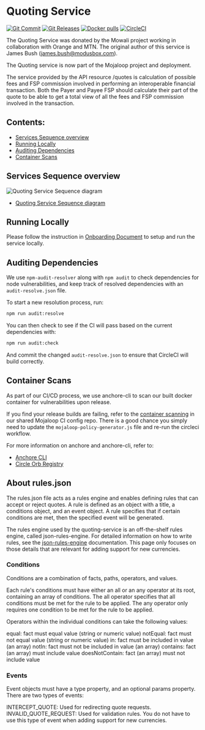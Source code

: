 # Quoting Service
[![Git Commit](https://img.shields.io/github/last-commit/mojaloop/quoting-service.svg?style=flat)](https://github.com/mojaloop/quoting-service/commits/master)
[![Git Releases](https://img.shields.io/github/release/mojaloop/quoting-service.svg?style=flat)](https://github.com/mojaloop/quoting-service/releases)
[![Docker pulls](https://img.shields.io/docker/pulls/mojaloop/quoting-service.svg?style=flat)](https://hub.docker.com/r/mojaloop/quoting-service)
[![CircleCI](https://circleci.com/gh/mojaloop/quoting-service.svg?style=svg)](https://app.circleci.com/pipelines/github/mojaloop/quoting-service)

The Quoting Service was donated by the Mowali project working in collaboration with Orange and MTN. The original author of this service is James Bush (james.bush@modusbox.com).

The Quoting service is now part of the Mojaloop project and deployment.

The service provided by the API resource /quotes is calculation of possible fees and FSP commission involved in performing an interoperable financial transaction. 
Both the Payer and Payee FSP should calculate their part of the quote to be able to get a total view of all the fees and FSP commission involved in the transaction.

## Contents:

- [Services Sequence overview](#services-sequence-overview)
- [Running Locally](#running-locally)
- [Auditing Dependencies](#auditing-dependencies)
- [Container Scans](#container-scans)

## Services Sequence overview

![Quoting Service Sequence diagram](diagrams/quotingServiceSequences.svg)

* [Quoting Service Sequence diagram](diagrams/quotingServiceSequences.puml)

## Running Locally

Please follow the instruction in [Onboarding Document](onboarding.md) to setup and run the service locally.

## Auditing Dependencies

We use `npm-audit-resolver` along with `npm audit` to check dependencies for node vulnerabilities, and keep track of resolved dependencies with an `audit-resolve.json` file.

To start a new resolution process, run:
```bash
npm run audit:resolve
```

You can then check to see if the CI will pass based on the current dependencies with:
```bash
npm run audit:check
```

And commit the changed `audit-resolve.json` to ensure that CircleCI will build correctly.

## Container Scans

As part of our CI/CD process, we use anchore-cli to scan our built docker container for vulnerabilities upon release.

If you find your release builds are failing, refer to the [container scanning](https://github.com/mojaloop/ci-config#container-scanning) in our shared Mojaloop CI config repo. There is a good chance you simply need to update the `mojaloop-policy-generator.js` file and re-run the circleci workflow.

For more information on anchore and anchore-cli, refer to:
- [Anchore CLI](https://github.com/anchore/anchore-cli)
- [Circle Orb Registry](https://circleci.com/orbs/registry/orb/anchore/anchore-engine)

## About rules.json

The rules.json file acts as a rules engine and enables defining rules that can accept or reject quotes. A rule is defined as an object with a title, a conditions object, and an event object. A rule specifies that if certain conditions are met, then the specified event will be generated.

The rules engine used by the quoting-service is an off-the-shelf rules engine, called json-rules-engine. For detailed information on how to write rules, see the [json-rules-engine](https://github.com/CacheControl/json-rules-engine/blob/master/docs/rules.md) documentation. This page only focuses on those details that are relevant for adding support for new currencies.

### Conditions

Conditions are a combination of facts, paths, operators, and values.

Each rule's conditions must have either an all or an any operator at its root, containing an array of conditions. The all operator specifies that all conditions must be met for the rule to be applied. The any operator only requires one condition to be met for the rule to be applied.

Operators within the individual conditions can take the following values:

equal: fact must equal value (string or numeric value)
notEqual: fact must not equal value (string or numeric value)
in: fact must be included in value (an array)
notIn: fact must not be included in value (an array)
contains: fact (an array) must include value
doesNotContain: fact (an array) must not include value

### Events

Event objects must have a type property, and an optional params property. There are two types of events:

INTERCEPT_QUOTE: Used for redirecting quote requests.
INVALID_QUOTE_REQUEST: Used for validation rules. You do not have to use this type of event when adding support for new currencies.

